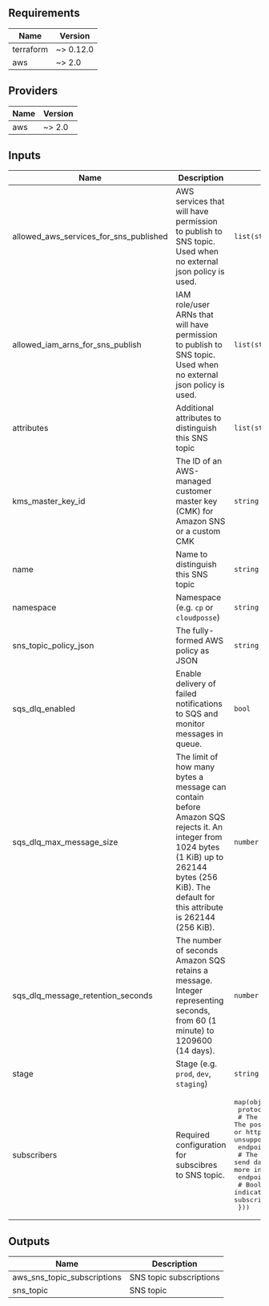 <!-- markdownlint-disable -->
## Requirements

| Name | Version |
|------|---------|
| terraform | ~> 0.12.0 |
| aws | ~> 2.0 |

## Providers

| Name | Version |
|------|---------|
| aws | ~> 2.0 |

## Inputs

| Name | Description | Type | Default | Required |
|------|-------------|------|---------|:--------:|
| allowed\_aws\_services\_for\_sns\_published | AWS services that will have permission to publish to SNS topic. Used when no external json policy is used. | `list(string)` | <pre>[<br>  "cloudwatch.amazonaws.com"<br>]</pre> | no |
| allowed\_iam\_arns\_for\_sns\_publish | IAM role/user ARNs that will have permission to publish to SNS topic. Used when no external json policy is used. | `list(string)` | `[]` | no |
| attributes | Additional attributes to distinguish this SNS topic | `list(string)` | `[]` | no |
| kms\_master\_key\_id | The ID of an AWS-managed customer master key (CMK) for Amazon SNS or a custom CMK | `string` | `null` | no |
| name | Name to distinguish this SNS topic | `string` | `"sns"` | no |
| namespace | Namespace (e.g. `cp` or `cloudposse`) | `string` | n/a | yes |
| sns\_topic\_policy\_json | The fully-formed AWS policy as JSON | `string` | `""` | no |
| sqs\_dlq\_enabled | Enable delivery of failed notifications to SQS and monitor messages in queue. | `bool` | `false` | no |
| sqs\_dlq\_max\_message\_size | The limit of how many bytes a message can contain before Amazon SQS rejects it. An integer from 1024 bytes (1 KiB) up to 262144 bytes (256 KiB). The default for this attribute is 262144 (256 KiB). | `number` | `262144` | no |
| sqs\_dlq\_message\_retention\_seconds | The number of seconds Amazon SQS retains a message. Integer representing seconds, from 60 (1 minute) to 1209600 (14 days). | `number` | `1209600` | no |
| stage | Stage (e.g. `prod`, `dev`, `staging`) | `string` | n/a | yes |
| subscribers | Required configuration for subscibres to SNS topic. | <pre>map(object({<br>    protocol = string<br>    # The protocol to use. The possible values for this are: sqs, sms, lambda, application. (http or https are partially supported, see below) (email is an option but is unsupported, see below).<br>    endpoint = string<br>    # The endpoint to send data to, the contents will vary with the protocol. (see below for more information)<br>    endpoint_auto_confirms = bool<br>    # Boolean indicating whether the end point is capable of auto confirming subscription e.g., PagerDuty (default is false)<br>  }))</pre> | `{}` | no |

## Outputs

| Name | Description |
|------|-------------|
| aws\_sns\_topic\_subscriptions | SNS topic subscriptions |
| sns\_topic | SNS topic |

<!-- markdownlint-restore -->
